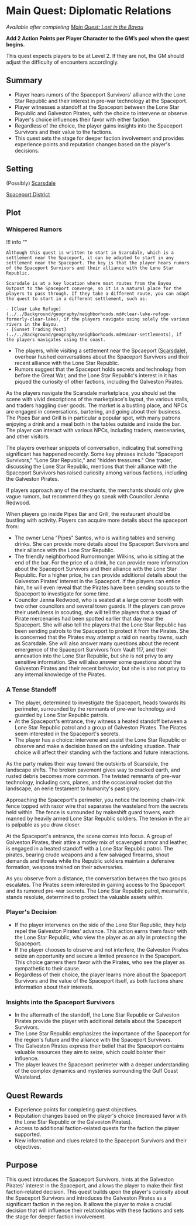 # Main Quest: Diplomatic Relations

<!--availability-start-->
*Available after completing [Main Quest: Lost in the Bayou](Quest1.md)*

**Add 2 Action Points per Player Character to the GM’s pool when the quest begins.**

This quest expects players to be at Level 2. If they are not, the GM should adjust the difficulty of encounters accordingly.
<!--availability-end-->

## Summary

<!--summary-start-->
- Player hears rumors of the Spaceport Survivors' alliance with the Lone Star Republic and their interest in pre-war technology at the Spaceport.
- Player witnesses a standoff at the Spaceport between the Lone Star Republic and Galveston Pirates, with the choice to intervene or observe.
- Player's choice influences their favor with either faction.
- Regardless of the choice, the player gains insights into the Spaceport Survivors and their value to the factions.
- This quest sets the stage for deeper faction involvement and provides experience points and reputation changes based on the player's decisions.
<!--summary-end-->

## Setting
(Possibly) [Scarsdale](../../Background/geography/neighborhoods.md#scarsdale)

[Spaceport District](../../Background/geography/neighborhoods.md#spaceport-district-johnson-space-center)

## Plot

### Whispered Rumors

!!! info ""

    Although this quest is written to start in Scarsdale, which is a settlement near the Spaceport, it can be adapted to start in any settlement near the Spaceport. The key is that the player hears rumors of the Spaceport Survivors and their alliance with the Lone Star Republic.

    Scarsdale is at a key location where most routes from the Bayou Outpost to the Spaceport converge, so it is a natural place for the players to pass through. If they take a different route, you can adapt the quest to start in a different settlement, such as:

    - [Clear Lake Refuge](../../Background/geography/neighborhoods.md#clear-lake-refuge-formerly-clear-lake), if the players navigate using solely the various rivers in the Bayou.
    - [Sunset Trading Post](../../Background/geography/neighborhoods.md#minor-settlements), if the players navigates using the coast.

- The players, while visiting a settlement near the Spcaeport ([Scarsdale](../../Background/geography/neighborhoods.md#scarsdale)), overhear hushed conversations about the Spaceport Survivors and their recent alliance with the Lone Star Republic.
- Rumors suggest that the Spaceport holds secrets and technology from before the Great War, and the Lone Star Republic's interest in it has piqued the curiosity of other factions, including the Galveston Pirates.

As the players navigate the Scarsdale marketplace, you should set the scene with vivid descriptions of the marketplace's layout, the various stalls, and traders haggling over goods. The market is a bustling place, and NPCs are engaged in conversations, bartering, and going about their business. The Pipes Bar and Grill is in particular a popular spot, with many patrons enjoying a drink and a meal both in the tables outside and inside the bar. The player can interact with various NPCs, including traders, mercenaries, and other visitors.

The players overhear snippets of conversation, indicating that something significant has happened recently. Some key phrases include "Spaceport Survivors," "Lone Star Republic," and "hidden treasures." One trader, discussing the Lone Star Republic, mentions that their alliance with the Spaceport Survivors has raised curiosity among various factions, including the Galveston Pirates.

If players approach any of the merchants, the merchants should only give vague rumors, but recommend they go speak with Councilor Jenna Redwood.

When players go inside Pipes Bar and Grill, the restaurant should be bustling with activity. Players can acquire more details about the spaceport from:

- The owner Lena "Pipes" Santos, who is waiting tables and serving drinks. She can provide more details about the Spaceport Survivors and their alliance with the Lone Star Republic.
- The friendly neighborhood Rumormonger Wilkins, who is sitting at the end of the bar. For the price of a drink, he can provide more information about the Spaceport Survivors and their alliance with the Lone Star Republic. For a higher price, he can provide additional details about the Galveston Pirates' interest in the Spaceport. If the players can entice him, he will even reveal that the Pirates have been sending scouts to the Spaceport to investigate for some time.
- Councilor Jenna Redwood, who is seated at a large corner booth with two other councilors and several town guards. If the players can prove their usefulness in scouting, she will tell the players that a squad of Pirate mercenaries had been spotted earlier that day near the Spaceport. She will also tell the players that the Lone Star Republic has been sending patrols to the Spaceport to protect it from the Pirates. She is concerned that the Pirates may attempt a raid on nearby towns, such as Scarsdale. She will also answer many questions about the recent emergence of the Spaceport Survivors from Vault 117, and their annexation into the Lone Star Republic, but she is not privy to any sensitive information. She will also answer some questions about the Galveston Pirates and their recent behavior, but she is also not privy to any internal knowledge of the Pirates.



### A Tense Standoff

- The player, determined to investigate the Spaceport, heads towards its perimeter, surrounded by the remnants of pre-war technology and guarded by Lone Star Republic patrols.
- At the Spaceport's entrance, they witness a heated standoff between a Lone Star Republic patrol and a group of Galveston Pirates. The Pirates seem interested in the Spaceport's secrets.
- The player has a choice: intervene and assist the Lone Star Republic or observe and make a decision based on the unfolding situation. Their choice will affect their standing with the factions and future interactions.


As the party makes their way toward the outskirts of Scarsdale, the landscape shifts. The broken pavement gives way to cracked earth, and rusted debris becomes more common. The twisted remnants of pre-war technology, including cars, planes, and the occasional rocket dot the landscape, an eerie testament to humanity's past glory.

Approaching the Spaceport's perimeter, you notice the looming chain-link fence topped with razor wire that separates the wasteland from the secrets held within. The fence is surrounded by makeshift guard towers, each manned by heavily armed Lone Star Republic soldiers. The tension in the air is palpable as you draw closer.

At the Spaceport's entrance, the scene comes into focus. A group of Galveston Pirates, their attire a motley mix of scavenged armor and leather, is engaged in a heated standoff with a Lone Star Republic patrol. The pirates, bearing crude weapons and a few salvaged firearms, shout demands and threats while the Republic soldiers maintain a defensive formation, weapons trained on their adversaries.

As you observe from a distance, the conversation between the two groups escalates. The Pirates seem interested in gaining access to the Spaceport and its rumored pre-war secrets. The Lone Star Republic patrol, meanwhile, stands resolute, determined to protect the valuable assets within.


### Player's Decision

- If the player intervenes on the side of the Lone Star Republic, they help repel the Galveston Pirates' advance. This action earns them favor with the Lone Star Republic, who view the player as an ally in protecting the Spaceport.
- If the player chooses to observe and not interfere, the Galveston Pirates seize an opportunity and secure a limited presence in the Spaceport. This choice garners them favor with the Pirates, who see the player as sympathetic to their cause.
- Regardless of their choice, the player learns more about the Spaceport Survivors and the value of the Spaceport itself, as both factions share information about their interests.
### Insights into the Spaceport Survivors

- In the aftermath of the standoff, the Lone Star Republic or Galveston Pirates provide the player with additional details about the Spaceport Survivors.
- The Lone Star Republic emphasizes the importance of the Spaceport for the region's future and the alliance with the Spaceport Survivors.
- The Galveston Pirates express their belief that the Spaceport contains valuable resources they aim to seize, which could bolster their influence.
- The player leaves the Spaceport perimeter with a deeper understanding of the complex dynamics and mysteries surrounding the Gulf Coast Wasteland.
## Quest Rewards

- Experience points for completing quest objectives.
- Reputation changes based on the player's choice (increased favor with the Lone Star Republic or the Galveston Pirates).
- Access to additional faction-related quests for the faction the player supported.
- New information and clues related to the Spaceport Survivors and their objectives.

## Purpose
This quest introduces the Spaceport Survivors, hints at the Galveston Pirates' interest in the Spaceport, and allows the player to make their first faction-related decision. This quest builds upon the player's curiosity about the Spaceport Survivors and introduces the Galveston Pirates as a significant faction in the region. It allows the player to make a crucial decision that will influence their relationships with these factions and sets the stage for deeper faction involvement.